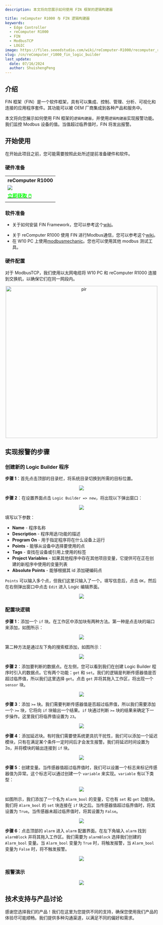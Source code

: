 ```yaml
---
description: 本文将向您展示如何使用 FIN 框架的逻辑构建器

title: reComputer R1000 与 FIN 逻辑构建器
keywords:
  - Edge Controller
  - reComputer R1000
  - FIN
  - ModbusTCP
  - LOGIC
image: https://files.seeedstudio.com/wiki/reComputer-R1000/recomputer_r_images/01.png
slug: /cn/reComputer_r1000_fin_logic_builder
last_update:
  date: 07/16/2024
  author: ShuishengPeng
---
```


## 介绍

FIN 框架（FIN）是一个软件框架，具有可以集成、控制、管理、分析、可视化和连接的应用程序套件。其功能可以被 OEM 厂商集成到各种产品和服务中。

本文将向您展示如何使用 FIN 框架的`逻辑构建器`，并使用`逻辑构建器`实现报警功能。我们监控 Modbus 设备的值。当值超过临界值时，FIN 将发出报警。

## 开始使用

在开始此项目之前，您可能需要按照此处所述提前准备硬件和软件。

### 硬件准备

<div class="table-center">
 <table class="table-nobg">
    <tr class="table-trnobg">
      <th class="table-trnobg">reComputer R1000</th>
  </tr>
    <tr class="table-trnobg"></tr>
  <tr class="table-trnobg">
   <td class="table-trnobg"><div style={{textAlign:'center'}}><img src="https://files.seeedstudio.com/wiki/reComputer-R1000/recomputer_r_images/01.png" style={{width:300, height:'auto'}}/></div></td>
  </tr>
    <tr class="table-trnobg"></tr>
  <tr class="table-trnobg">
   <td class="table-trnobg"><div class="get_one_now_container" style={{textAlign: 'center'}}><a class="get_one_now_item" href="https://www.seeedstudio.com/reComputer-R1025-10-p-5895.html" target="_blank">
              <strong><span><font color={'FFFFFF'} size={"4"}> 立即获取 🖱️</font></span></strong>
          </a></div></td>
        </tr>
    </table>
</div>

### 软件准备

* 关于如何安装 FIN Framework，您可以参考这个[wiki](https://wiki.seeedstudio.com/cn/reComputer_r1000_install_fin/)。
- 关于 reComputer R1000 使用 FIN 进行Modbus通信，您可以参考这个[wiki](https://wiki.seeedstudio.com/cn/reComputer_r1000_use_rs485_modbus_rtu/)。
- 在 W10 PC 上使用[modbusmechanic](https://modbusmechanic.scifidryer.com/)。您也可以使用其他 modbus 测试工具。

### 硬件配置

对于 ModbusTCP，我们使用以太网电缆将 W10 PC 和 reComputer R1000 连接到交换机，以确保它们在同一网段内。

<div align="center"><img src="https://files.seeedstudio.com/wiki/reComputer-R1000/fuxa/r1000_connection.png" alt="pir" width="500" height="auto" /></div>

## 实现报警的步骤

### 创建新的 Logic Builder 程序

**步骤 1**：首先点击顶部的目录栏，将系统目录切换到所需的目标位置。

<center><img width={600} src="https://files.seeedstudio.com/wiki/reComputer-R1000/fin/Logic_path_location.png" /></center>

**步骤 2**：在设置界面点击 `Logic Builder => new`，将出现以下弹出窗口：

<center><img width={600} src="https://files.seeedstudio.com/wiki/reComputer-R1000/fin/Logic_create_logic.png" /></center>

填写以下参数：

- **Name** - 程序名称
- **Description** - 程序用途/功能的描述
- **Program On** - 用于指定程序将在什么设备上运行
- **Points** - 能够从设备中选择要使用的点
- **Tags** - 查找在设备或引用上使用的标签
- **Project Variables** - 如果其他程序中存在其他项目变量，它提供可在正在创建的新程序中使用的变量列表
- **Absolute Points** - 能够根据其 id 添加硬编码点
  
`Points` 可以输入多个点，但我们这里只输入了一个。填写信息后，点击 `OK`，然后在右侧弹出窗口中点击 `Edit` 进入 Logic 编辑界面。

<center><img width={600} src="https://files.seeedstudio.com/wiki/reComputer-R1000/fin/LOGIC_1.gif" /></center>

### 配置块逻辑

**步骤 1**：添加一个 `if` 块。在工作区中添加块有两种方法。第一种是点击块的端口来添加，如图所示：

<center><img width={600} src="https://files.seeedstudio.com/wiki/reComputer-R1000/fin/LOGIC_2.gif" /></center>

第二种方法是通过左下角的搜索框添加，如图所示：

<center><img width={600} src="https://files.seeedstudio.com/wiki/reComputer-R1000/fin/LOGIC_3.gif" /></center>

**步骤 2**：添加要判断的数据点。在左侧，您可以看到我们在创建 Logic Builder 程序时引入的数据点。它有两个功能：`get` 和 `set`。我们的逻辑是判断传感器值是否超过临界值，所以我们这里选择 `get`。点击 `get` 并将其拖入工作区，将出现一个 `sensor` 块。

<center><img width={600} src="https://files.seeedstudio.com/wiki/reComputer-R1000/fin/LOGIC_4.gif" /></center>

**步骤 3**：添加 `>=` 块。我们需要判断传感器值是否超过临界值，所以我们需要添加一个 `>=` 块，它将向 `if` 块输出一个结果。`if` 块通过判断 `>=` 块的结果来确定下一步操作。这里我们将临界值设置为 `23`。

<center><img width={600} src="https://files.seeedstudio.com/wiki/reComputer-R1000/fin/LOGIC_5.gif" /></center>

**步骤 4**：添加延迟块。有时我们需要使系统更具抗干扰性，我们可以添加一个延迟模块，只有在满足某个条件一定时间后才会发生报警。我们将延迟时间设置为 3s，并将模块的输出连接到 `if` 块。

<center><img width={600} src="https://files.seeedstudio.com/wiki/reComputer-R1000/fin/LOGIC_6.gif" /></center>

**步骤 5**：创建变量。当传感器值超过临界值时，我们可以设置一个标志来标记传感器值为异常。这个标志可以通过创建一个 `variable` 来实现。`variable` 有以下类型：

<center><img width={600} src="https://files.seeedstudio.com/wiki/reComputer-R1000/fin/Logic_variable_type.png" /></center>

如图所示，我们添加了一个名为 `Alarm_bool` 的变量，它也有 `set` 和 `get` 功能块。我们将 `Alarm_bool` 的 `set` 块连接在 `if` 块之后。当传感器值超过临界值时，将其设置为 `True`。当传感器未超过临界值时，将其设置为 `False`。

<center><img width={600} src="https://files.seeedstudio.com/wiki/reComputer-R1000/fin/LOGIC_7.gif" /></center>

**步骤 6**：点击顶部的 `alarm` 进入 `alarm` 配置界面。在左下角输入 `alarm` 找到 `alarmBlock` 并将其拖入工作区。我们需要为 `alarmBlock` 选择我们创建的 `Alarm_bool` 变量。当 `Alarm_bool` 变量为 `True` 时，将触发报警，当 `Alarm_bool` 变量为 `False` 时，将不触发报警。

<center><img width={600} src="https://files.seeedstudio.com/wiki/reComputer-R1000/fin/LOGIC_8.gif" /></center>

### 报警演示

<center><img width={600} src="https://files.seeedstudio.com/wiki/reComputer-R1000/fin/LOGIC_9.gif" /></center>

## 技术支持与产品讨论

感谢您选择我们的产品！我们在这里为您提供不同的支持，确保您使用我们产品的体验尽可能顺畅。我们提供多种沟通渠道，以满足不同的偏好和需求。

<div class="button_tech_support_container">
<a href="https://forum.seeedstudio.com/" class="button_forum"></a>
<a href="https://www.seeedstudio.com/contacts" class="button_email"></a>
</div>

<div class="button_tech_support_container">
<a href="https://discord.gg/eWkprNDMU7" class="button_discord"></a>
<a href="https://github.com/Seeed-Studio/wiki-documents/discussions/69" class="button_discussion"></a>
</div>
